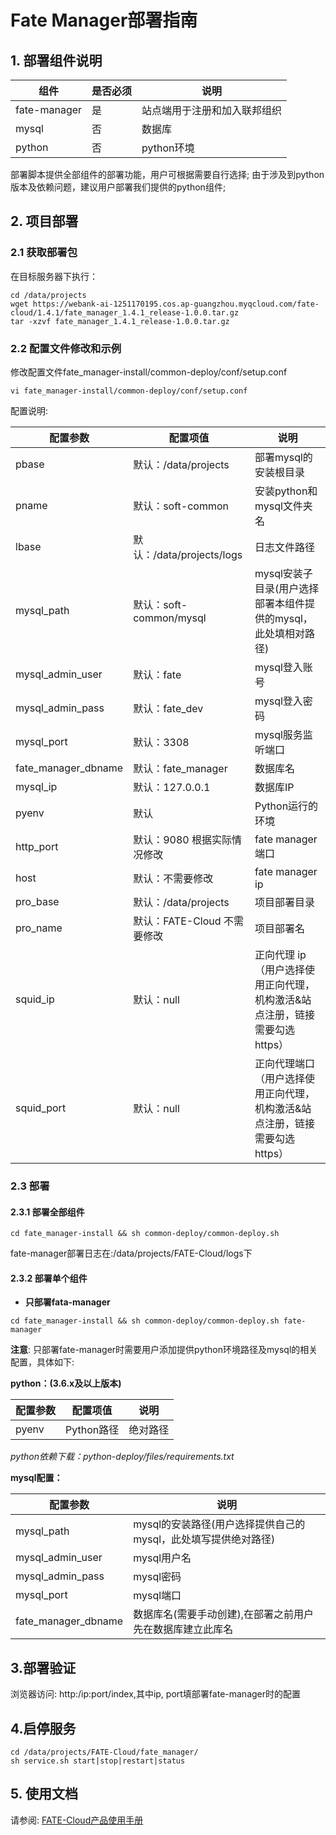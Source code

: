 # Fate Manager部署指南

## 1. 部署组件说明

| 组件         | 是否必须 | 说明                         |
| ------------ | -------- | ---------------------------- |
| fate-manager | 是       | 站点端用于注册和加入联邦组织 |
| mysql        | 否       | 数据库                       |
| python       | 否       | python环境                   |

部署脚本提供全部组件的部署功能，用户可根据需要自行选择;
由于涉及到python版本及依赖问题，建议用户部署我们提供的python组件;

## 2.  项目部署

### 2.1 获取部署包

在目标服务器下执行：

```shell
cd /data/projects
wget https://webank-ai-1251170195.cos.ap-guangzhou.myqcloud.com/fate-cloud/1.4.1/fate_manager_1.4.1_release-1.0.0.tar.gz
tar -xzvf fate_manager_1.4.1_release-1.0.0.tar.gz
```

### 2.2 配置文件修改和示例

修改配置文件fate_manager-install/common-deploy/conf/setup.conf

```shell
vi fate_manager-install/common-deploy/conf/setup.conf
```

配置说明:

| 配置参数          | 配置项值                        | 说明                   |
| --------        | --------------                  |  --------------------|
| pbase           |默认：/data/projects              |部署mysql的安装根目录     |
| pname           |默认：soft-common                  |安装python和mysql文件夹名  |
| lbase           |默认：/data/projects/logs         |日志文件路径             |
| mysql_path      |默认：soft-common/mysql           |mysql安装子目录(用户选择部署本组件提供的mysql，此处填相对路径)|
| mysql_admin_user |默认：fate                       |mysql登入账号            |
| mysql_admin_pass |默认：fate_dev                   |mysql登入密码             |
| mysql_port      |默认：3308                         |mysql服务监听端口        |
| fate_manager_dbname  |默认：fate_manager           | 数据库名             |
| mysql_ip         |默认：127.0.0.1                  |数据库IP               |
| pyenv            |默认                             |Python运行的环境          |
| http_port         |默认：9080  根据实际情况修改       |fate manager端口       |
| host             |默认：不需要修改                   |fate manager ip  |
| pro_base         |默认：/data/projects            | 项目部署目录              |
| pro_name         |默认：FATE-Cloud 不需要修改         |项目部署名 |
| squid_ip |默认：null |正向代理 ip （用户选择使用正向代理，机构激活&站点注册，链接需要勾选https） |
| squid_port |默认：null | 正向代理端口（用户选择使用正向代理，机构激活&站点注册，链接需要勾选https） |

### 2.3 部署

#### 2.3.1 部署全部组件

```
cd fate_manager-install && sh common-deploy/common-deploy.sh 
```

fate-manager部署日志在:/data/projects/FATE-Cloud/logs下


#### 2.3.2 部署单个组件

- **只部署fata-manager**

```
cd fate_manager-install && sh common-deploy/common-deploy.sh fate-manager
```

**注意**: 只部署fate-manager时需要用户添加提供python环境路径及mysql的相关配置，具体如下:

**python：(3.6.x及以上版本)**

| 配置参数          | 配置项值          | 说明                        |
| --------        | --------------   |  -------------------------|
| pyenv           |Python路径         |绝对路径                  |

*python依赖下载：python-deploy/files/requirements.txt*
     
**mysql配置：**

| 配置参数              | 说明                        |
| --------             |  -------------------------|
| mysql_path           |mysql的安装路径(用户选择提供自己的mysql，此处填写提供绝对路径)  |
| mysql_admin_user     |mysql用户名            |
| mysql_admin_pass     |mysql密码              |
| mysql_port           |mysql端口         |
| fate_manager_dbname  |数据库名(需要手动创建),在部署之前用户先在数据库建立此库名 |

## 3.部署验证

浏览器访问: http:/ip:port/index,其中ip, port填部署fate-manager时的配置

## 4.启停服务

```
cd /data/projects/FATE-Cloud/fate_manager/ 
sh service.sh start|stop|restart|status
```
## 5. 使用文档

请参阅: [FATE-Cloud产品使用手册](../../docs/FATE-Cloud产品使用手册v1.4.0.pdf)

